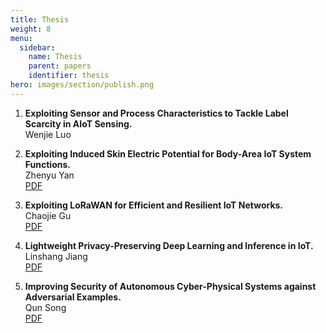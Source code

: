 ```yaml
---
title: Thesis
weight: 8
menu:
  sidebar:
    name: Thesis 
    parent: papers
    identifier: thesis
hero: images/section/publish.png
---
```


1. **Exploiting Sensor and Process Characteristics to Tackle Label Scarcity in AIoT Sensing.**    
Wenjie Luo   

2. **Exploiting Induced Skin Electric Potential for Body-Area IoT System Functions.**    
Zhenyu Yan     
[PDF](https://dr.ntu.edu.sg/bitstream/10356/137802/3/YanZhenyu-thesis.pdf)    

3. **Exploiting LoRaWAN for Efficient and Resilient IoT Networks.**    
Chaojie Gu    
[PDF](https://dr.ntu.edu.sg/bitstream/10356/143912/2/chaojie_thesis.pdf)    

4. **Lightweight Privacy-Preserving Deep Learning and Inference in IoT.**     
Linshang Jiang     
[PDF](https://dr.ntu.edu.sg/bitstream/10356/155000/4/thesis-revision-final.pdf)    

5. **Improving Security of Autonomous Cyber-Physical Systems against Adversarial Examples.**    
Qun Song    
[PDF](https://dr.ntu.edu.sg/bitstream/10356/161165/2/thesis.pdf)   

